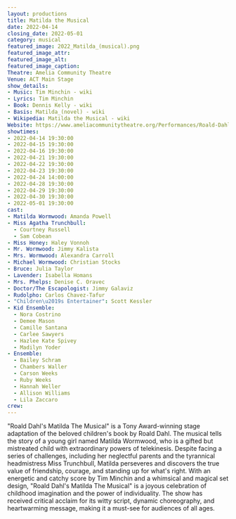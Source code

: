```yaml
---
layout: productions
title: Matilda the Musical
date: 2022-04-14
closing_date: 2022-05-01
category: musical
featured_image: 2022_Matilda_(musical).png
featured_image_attr:
featured_image_alt:
featured_image_caption:
Theatre: Amelia Community Theatre
Venue: ACT Main Stage
show_details:
- Music: Tim Minchin - wiki
- Lyrics: Tim Minchin
- Book: Dennis Kelly - wiki
- Basis: Matilda_(novel) - wiki
- Wikipedia: Matilda the Musical - wiki
Website: https://www.ameliacommunitytheatre.org/Performances/Roald-Dahl%E2%80%99s-Matilda-The-Musical
showtimes:
- 2022-04-14 19:30:00
- 2022-04-15 19:30:00
- 2022-04-16 19:30:00
- 2022-04-21 19:30:00
- 2022-04-22 19:30:00
- 2022-04-23 19:30:00
- 2022-04-24 14:00:00
- 2022-04-28 19:30:00
- 2022-04-29 19:30:00
- 2022-04-30 19:30:00
- 2022-05-01 19:30:00
cast:
- Matilda Wormwood: Amanda Powell
- Miss Agatha Trunchbull:
  - Courtney Russell
  - Sam Cobean
- Miss Honey: Haley Vonnoh
- Mr. Wormwood: Jimmy Kalista
- Mrs. Wormwood: Alexandra Carroll
- Michael Wormwood: Christian Stocks
- Bruce: Julia Taylor
- Lavender: Isabella Homans
- Mrs. Phelps: Denise C. Oravec
- Doctor/The Escapologist: Jimmy Galaviz
- Rudolpho: Carlos Chavez-Tafur
- "Children\u2019s Entertainer": Scott Kessler
- Kid Ensemble:
  - Nora Costrino
  - Demee Mason
  - Camille Santana
  - Carlee Sawyers
  - Hazlee Kate Spivey
  - Madilyn Yoder
- Ensemble:
  - Bailey Schram
  - Chambers Waller
  - Carson Weeks
  - Ruby Weeks
  - Hannah Weller
  - Allison Williams
  - Lila Zaccaro
crew:
---
```

"Roald Dahl's Matilda The Musical" is a Tony Award-winning stage adaptation of the beloved children's book by Roald Dahl. The musical tells the story of a young girl named Matilda Wormwood, who is a gifted but mistreated child with extraordinary powers of telekinesis. Despite facing a series of challenges, including her neglectful parents and the tyrannical headmistress Miss Trunchbull, Matilda perseveres and discovers the true value of friendship, courage, and standing up for what's right. With an energetic and catchy score by Tim Minchin and a whimsical and magical set design, "Roald Dahl's Matilda The Musical" is a joyous celebration of childhood imagination and the power of individuality. The show has received critical acclaim for its witty script, dynamic choreography, and heartwarming message, making it a must-see for audiences of all ages.